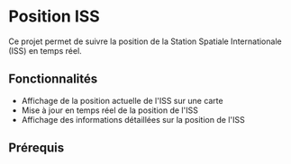 # Position ISS

Ce projet permet de suivre la position de la Station Spatiale Internationale (ISS) en temps réel.

## Fonctionnalités

- Affichage de la position actuelle de l'ISS sur une carte
- Mise à jour en temps réel de la position de l'ISS
- Affichage des informations détaillées sur la position de l'ISS

## Prérequis
